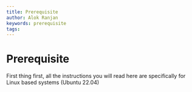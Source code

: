 ```yaml
---
title: Prerequisite
author: Alok Ranjan
keywords: prerequisite
tags:
---
```


# Prerequisite
First thing first, all the instructions you will read here are specifically for Linux based systems (Ubuntu 22.04) 
